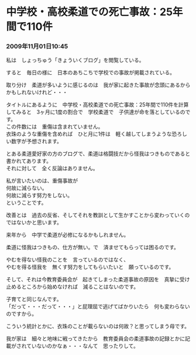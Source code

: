 # 中学校・高校柔道での死亡事故：25年間で110件
### 2009年11月01日10:45

私は　しょっちゅう「きょういくブログ」を閲覧している。

すると　毎日の様に　日本のあちこちで学校での事故が掲載されている。

取り分け　柔道が多いように感じるのは　我が家に起きた事故が念頭にあるからかもしれないけれど・・・

タイトルにあるように　中学校・高校柔道での死亡事故：25年間で110件を計算してみると　3ヶ月に1度の割合で　学校柔道で　子供達が命を落としているのです。  
この件数には　重傷は含まれていません。  
衣珠のような重傷を含めれば　ひと月に1件は　軽く越してしまうような恐ろしい数字が予想されます。

とある柔道愛好家の方のブログで、柔道は格闘技だから怪我はつきものであると書かれてあります。  
それに対して　全く反論はありません。

私が言いたいのは、重傷事故が  
何故に減らない。  
何故に減らす努力をしない。  
ということです。

改善とは　過去の反省、そしてそれを教訓として生かすことから変わっていくのではないかと思います。

来年から　中学で柔道が必修になるかもしれません。

柔道に怪我はつきもの、仕方が無い。で　済ませてもらっては困るのです。

やむを得ない怪我のことを　言っているのではなく、  
やむを得る怪我を　無くす努力をしてもらいたいと　願っているのです。

そして、それは今教育委員会が　起きてしまった柔道事故の原因を　真摯に受け止めるところから始めなければ　減ることはないのです。

子育てと同じなんです。  
「だって・・・だって・・・」と屁理屈で逃げてばかりいたら　何も変わらないのですから。　


こういう統計とかに、衣珠のことが載らないのは何故？と思ってしまう母です。

我が家は　細々と地味に戦ってきたから　教育委員会の柔道事故の記録とかに記載がされていないのかなぁ・・・なんて　思ったりして。
